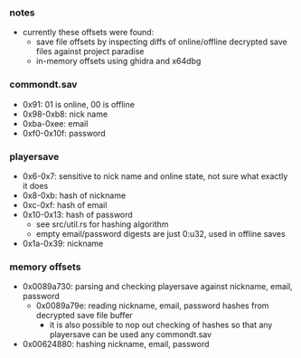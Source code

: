 ### notes
- currently these offsets were found:
	- save file offsets by inspecting diffs of online/offline decrypted save files against project paradise
	- in-memory offsets using ghidra and x64dbg

### commondt.sav
- 0x91: 01 is online, 00 is offline
- 0x98-0xb8: nick name
- 0xba-0xee: email
- 0xf0-0x10f: password

### playersave
- 0x6-0x7: sensitive to nick name and online state, not sure what exactly it does
- 0x8-0xb: hash of nickname
- 0xc-0xf: hash of email
- 0x10-0x13: hash of password
	- see src/util.rs for hashing algorithm
	- empty email/password digests are just 0:u32, used in offline saves
- 0x1a-0x39: nickname

### memory offsets
- 0x0089a730: parsing and checking playersave against nickname, email, password
	- 0x0089a79e: reading nickname, email, password hashes from decrypted save file buffer
		- it is also possible to nop out checking of hashes so that any playersave can be used any commondt.sav
- 0x00624880: hashing nickname, email, password
